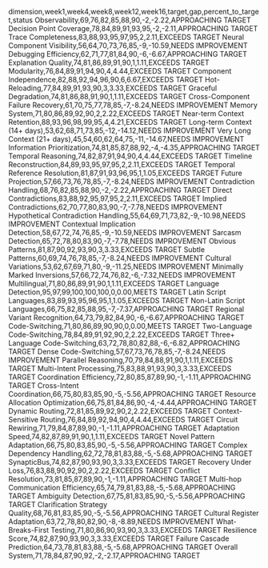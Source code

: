 dimension,week1,week4,week8,week12,week16,target,gap,percent_to_target,status
Observability,69,76,82,85,88,90,-2,-2.22,APPROACHING TARGET
Decision Point Coverage,78,84,89,91,93,95,-2,-2.11,APPROACHING TARGET
Trace Completeness,83,88,93,95,97,95,2,2.11,EXCEEDS TARGET
Neural Component Visibility,56,64,70,73,76,85,-9,-10.59,NEEDS IMPROVEMENT
Debugging Efficiency,62,71,77,81,84,90,-6,-6.67,APPROACHING TARGET
Explanation Quality,74,81,86,89,91,90,1,1.11,EXCEEDS TARGET
Modularity,76,84,89,91,94,90,4,4.44,EXCEEDS TARGET
Component Independence,82,88,92,94,96,90,6,6.67,EXCEEDS TARGET
Hot-Reloading,77,84,89,91,93,90,3,3.33,EXCEEDS TARGET
Graceful Degradation,74,81,86,88,91,90,1,1.11,EXCEEDS TARGET
Cross-Component Failure Recovery,61,70,75,77,78,85,-7,-8.24,NEEDS IMPROVEMENT
Memory System,71,80,86,89,92,90,2,2.22,EXCEEDS TARGET
Near-term Context Retention,88,93,96,98,99,95,4,4.21,EXCEEDS TARGET
Long-term Context (14+ days),53,62,68,71,73,85,-12,-14.12,NEEDS IMPROVEMENT
Very Long Context (21+ days),45,54,60,62,64,75,-11,-14.67,NEEDS IMPROVEMENT
Information Prioritization,74,81,85,87,88,92,-4,-4.35,APPROACHING TARGET
Temporal Reasoning,74,82,87,91,94,90,4,4.44,EXCEEDS TARGET
Timeline Reconstruction,84,89,93,95,97,95,2,2.11,EXCEEDS TARGET
Temporal Reference Resolution,81,87,91,93,96,95,1,1.05,EXCEEDS TARGET
Future Projection,57,66,73,76,78,85,-7,-8.24,NEEDS IMPROVEMENT
Contradiction Handling,68,76,82,85,88,90,-2,-2.22,APPROACHING TARGET
Direct Contradictions,83,88,92,95,97,95,2,2.11,EXCEEDS TARGET
Implied Contradictions,62,70,77,80,83,90,-7,-7.78,NEEDS IMPROVEMENT
Hypothetical Contradiction Handling,55,64,69,71,73,82,-9,-10.98,NEEDS IMPROVEMENT
Contextual Implication Detection,58,67,72,74,76,85,-9,-10.59,NEEDS IMPROVEMENT
Sarcasm Detection,65,72,78,80,83,90,-7,-7.78,NEEDS IMPROVEMENT
Obvious Patterns,81,87,90,92,93,90,3,3.33,EXCEEDS TARGET
Subtle Patterns,60,69,74,76,78,85,-7,-8.24,NEEDS IMPROVEMENT
Cultural Variations,53,62,67,69,71,80,-9,-11.25,NEEDS IMPROVEMENT
Minimally Marked Inversions,57,66,72,74,76,82,-6,-7.32,NEEDS IMPROVEMENT
Multilingual,71,80,86,89,91,90,1,1.11,EXCEEDS TARGET
Language Detection,95,97,99,100,100,100,0,0.00,MEETS TARGET
Latin Script Languages,83,89,93,95,96,95,1,1.05,EXCEEDS TARGET
Non-Latin Script Languages,66,75,82,85,88,95,-7,-7.37,APPROACHING TARGET
Regional Variant Recognition,64,73,79,82,84,90,-6,-6.67,APPROACHING TARGET
Code-Switching,71,80,86,89,90,90,0,0.00,MEETS TARGET
Two-Language Code-Switching,78,84,89,91,92,90,2,2.22,EXCEEDS TARGET
Three+ Language Code-Switching,63,72,78,80,82,88,-6,-6.82,APPROACHING TARGET
Dense Code-Switching,57,67,73,76,78,85,-7,-8.24,NEEDS IMPROVEMENT
Parallel Reasoning,70,79,84,88,91,90,1,1.11,EXCEEDS TARGET
Multi-Intent Processing,75,83,88,91,93,90,3,3.33,EXCEEDS TARGET
Coordination Efficiency,72,80,85,87,89,90,-1,-1.11,APPROACHING TARGET
Cross-Intent Coordination,66,75,80,83,85,90,-5,-5.56,APPROACHING TARGET
Resource Allocation Optimization,66,75,81,84,86,90,-4,-4.44,APPROACHING TARGET
Dynamic Routing,72,81,85,89,92,90,2,2.22,EXCEEDS TARGET
Context-Sensitive Routing,76,84,89,92,94,90,4,4.44,EXCEEDS TARGET
Circuit Rewiring,71,79,84,87,89,90,-1,-1.11,APPROACHING TARGET
Adaptation Speed,74,82,87,89,91,90,1,1.11,EXCEEDS TARGET
Novel Pattern Adaptation,66,75,80,83,85,90,-5,-5.56,APPROACHING TARGET
Complex Dependency Handling,62,72,78,81,83,88,-5,-5.68,APPROACHING TARGET
SynapticBus,74,82,87,90,93,90,3,3.33,EXCEEDS TARGET
Recovery Under Loss,76,83,88,90,92,90,2,2.22,EXCEEDS TARGET
Conflict Resolution,73,81,85,87,89,90,-1,-1.11,APPROACHING TARGET
Multi-hop Communication Efficiency,65,74,79,81,83,88,-5,-5.68,APPROACHING TARGET
Ambiguity Detection,67,75,81,83,85,90,-5,-5.56,APPROACHING TARGET
Clarification Strategy Quality,68,76,81,83,85,90,-5,-5.56,APPROACHING TARGET
Cultural Register Adaptation,63,72,78,80,82,90,-8,-8.89,NEEDS IMPROVEMENT
What-Breaks-First Testing,71,80,86,90,93,90,3,3.33,EXCEEDS TARGET
Resilience Score,74,82,87,90,93,90,3,3.33,EXCEEDS TARGET
Failure Cascade Prediction,64,73,78,81,83,88,-5,-5.68,APPROACHING TARGET
Overall System,71,78,84,87,90,92,-2,-2.17,APPROACHING TARGET